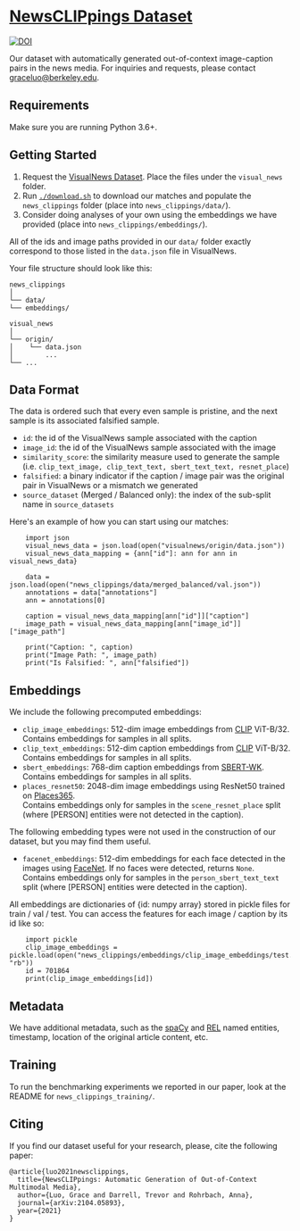 # [NewsCLIPpings Dataset](https://arxiv.org/abs/2104.05893)

[![DOI](https://zenodo.org/badge/355308357.svg)](https://zenodo.org/badge/latestdoi/355308357)

Our dataset with automatically generated out-of-context image-caption pairs in the news media. 
For inquiries and requests, please contact graceluo@berkeley.edu.

## Requirements
Make sure you are running Python 3.6+.

## Getting Started
1. Request the [VisualNews Dataset](https://github.com/FuxiaoLiu/VisualNews-Repository). 
Place the files under the `visual_news` folder.
2. Run [`./download.sh`](https://github.com/g-luo/news_clippings/blob/master/download.sh) to download our matches and populate the `news_clippings` folder (place into `news_clippings/data/`). 
3. Consider doing analyses of your own using the embeddings we have provided (place into `news_clippings/embeddings/`).

All of the ids and image paths provided in our `data/` folder exactly correspond to those listed in the `data.json` file in VisualNews. 
<!--If you have trouble running our download script, you can find everything at [http://news_clippings.berkeleyvision.org](http://news_clippings.berkeleyvision.org).-->

Your file structure should look like this:

```
news_clippings
│
└── data/
└── embeddings/

visual_news
│
└── origin/
│    └── data.json
│        ...
└── ...
```

<!-- Set up MMF
```
pip install -r requirements.txt --extra-index-url https://download.pytorch.org/whl/torch_stable.html
```
 -->
<!-- 3. Example command for training / finetuning with MMF.
```
MMF_USER_DIR="." nohup mmf_run config="./configs/experiments/clip.yaml" model=clip dataset=foil run_type=train > clip_train.out &
``` -->

## Data Format
The data is ordered such that every even sample is pristine, and the next sample is its associated falsified sample. 

- `id`: the id of the VisualNews sample associated with the caption
- `image_id`: the id of the VisualNews sample associated with the image
- `similarity_score`: the similarity measure used to generate the sample (i.e. `clip_text_image, clip_text_text, sbert_text_text, resnet_place`)
- `falsified`: a binary indicator if the caption / image pair was the original pair in VisualNews or a mismatch we generated
- `source_dataset` (Merged / Balanced only): the index of the sub-split name in `source_datasets`

Here's an example of how you can start using our matches:
```
    import json
    visual_news_data = json.load(open("visualnews/origin/data.json"))
    visual_news_data_mapping = {ann["id"]: ann for ann in visual_news_data}
    
    data = json.load(open("news_clippings/data/merged_balanced/val.json"))
    annotations = data["annotations"]
    ann = annotations[0]
    
    caption = visual_news_data_mapping[ann["id"]]["caption"]
    image_path = visual_news_data_mapping[ann["image_id"]]["image_path"]
    
    print("Caption: ", caption)
    print("Image Path: ", image_path)
    print("Is Falsified: ", ann["falsified"])
```

## Embeddings
We include the following precomputed embeddings:

- `clip_image_embeddings`: 512-dim image embeddings from [CLIP](https://github.com/openai/CLIP) ViT-B/32. <br />
Contains embeddings for samples in all splits.
- `clip_text_embeddings`: 512-dim caption embeddings from [CLIP](https://github.com/openai/CLIP) ViT-B/32. <br />
Contains embeddings for samples in all splits.
- `sbert_embeddings`: 768-dim caption embeddings from [SBERT-WK](https://github.com/BinWang28/SBERT-WK-Sentence-Embedding). <br />
Contains embeddings for samples in all splits.
- `places_resnet50`: 2048-dim image embeddings using ResNet50 trained on [Places365](https://github.com/CSAILVision/places365). <br />
Contains embeddings only for samples in the `scene_resnet_place` split (where [PERSON] entities were not detected in the caption).

The following embedding types were not used in the construction of our dataset, but you may find them useful.
- `facenet_embeddings`: 512-dim embeddings for each face detected in the images using [FaceNet](https://github.com/TIBHannover/cross-modal_entity_consistency/blob/master/visual_descriptors/person_embedding.py). If no faces were detected, returns `None`. <br />
Contains embeddings only for samples in the `person_sbert_text_text` split (where [PERSON] entities were detected in the caption).

All embeddings are dictionaries of {id: numpy array} stored in pickle files for train / val / test. You can access the features for each image / caption by its id like so:

```
    import pickle
    clip_image_embeddings = pickle.load(open("news_clippings/embeddings/clip_image_embeddings/test.pkl", "rb"))
    id = 701864
    print(clip_image_embeddings[id])
```

## Metadata
We have additional metadata, such as the [spaCy](https://spacy.io) and [REL](https://github.com/informagi/REL) named entities, timestamp, location of the original article content, etc.

## Training
To run the benchmarking experiments we reported in our paper, look at the README for `news_clippings_training/`.
 
## Citing
If you find our dataset useful for your research, please, cite the following paper:
```
@article{luo2021newsclippings,
  title={NewsCLIPpings: Automatic Generation of Out-of-Context Multimodal Media},
  author={Luo, Grace and Darrell, Trevor and Rohrbach, Anna},
  journal={arXiv:2104.05893},
  year={2021}
}
```
<!--
```
@misc{singh2020mmf,
 author =       {Singh, Amanpreet and Goswami, Vedanuj and Natarajan, Vivek and Jiang, Yu and Chen, Xinlei and Shah, Meet and
                Rohrbach, Marcus and Batra, Dhruv and Parikh, Devi},
 title =        {MMF: A multimodal framework for vision and language research},
 howpublished = {\url{https://github.com/facebookresearch/mmf}},
 year =         {2020}
}
@misc{liu2020visualnews,
      title={VisualNews : Benchmark and Challenges in Entity-aware Image Captioning}, 
      author={Fuxiao Liu and Yinghan Wang and Tianlu Wang and Vicente Ordonez},
      year={2020},
      eprint={2010.03743},
      archivePrefix={arXiv},
      primaryClass={cs.CV}
}
@misc{radford2021learning,
      title={Learning Transferable Visual Models From Natural Language Supervision}, 
      author={Alec Radford and Jong Wook Kim and Chris Hallacy and Aditya Ramesh and Gabriel Goh and Sandhini Agarwal and Girish Sastry and Amanda Askell and Pamela Mishkin and Jack Clark and Gretchen Krueger and Ilya Sutskever},
      year={2021},
      eprint={2103.00020},
      archivePrefix={arXiv},
      primaryClass={cs.CV}
}
 @article{zhou2017places,
   title={Places: A 10 million Image Database for Scene Recognition},
   author={Zhou, Bolei and Lapedriza, Agata and Khosla, Aditya and Oliva, Aude and Torralba, Antonio},
   journal={IEEE Transactions on Pattern Analysis and Machine Intelligence},
   year={2017},
   publisher={IEEE}
}
@misc{wang2020sbertwk,
      title={SBERT-WK: A Sentence Embedding Method by Dissecting BERT-based Word Models}, 
      author={Bin Wang and C. -C. Jay Kuo},
      year={2020},
      eprint={2002.06652},
      archivePrefix={arXiv},
      primaryClass={cs.CL}
}
```
-->

